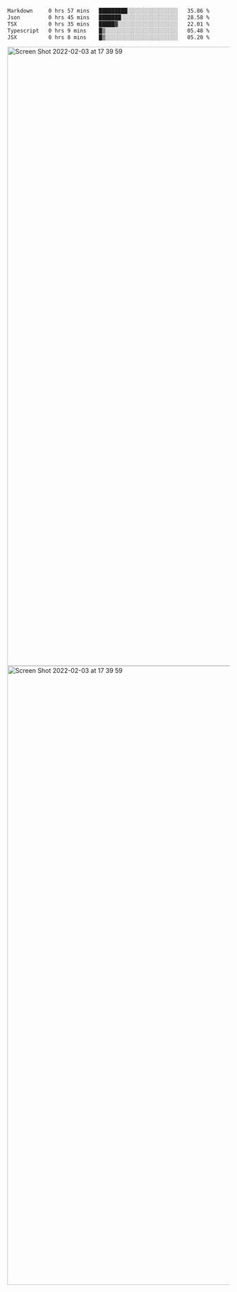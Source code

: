 <!--START_SECTION:waka-->

```txt
Markdown     0 hrs 57 mins   █████████░░░░░░░░░░░░░░░░   35.86 %
Json         0 hrs 45 mins   ███████░░░░░░░░░░░░░░░░░░   28.58 %
TSX          0 hrs 35 mins   █████▓░░░░░░░░░░░░░░░░░░░   22.01 %
Typescript   0 hrs 9 mins    █▒░░░░░░░░░░░░░░░░░░░░░░░   05.48 %
JSX          0 hrs 8 mins    █▒░░░░░░░░░░░░░░░░░░░░░░░   05.20 %
```

<!--END_SECTION:waka-->

<img width="1400" alt="Screen Shot 2022-02-03 at 17 39 59" src="https://user-images.githubusercontent.com/45716542/152387304-f2b60485-53a6-4f4b-a818-5cefb1b0c0ae.png">
<img width="1400" alt="Screen Shot 2022-02-03 at 17 39 59" src="https://user-images.githubusercontent.com/45716542/152387273-ea5cdf21-2a45-44da-8bef-00c1763b1d42.png">
